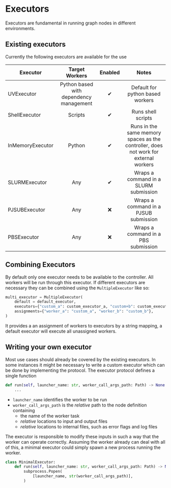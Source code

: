 # Executors

Executors are fundamental in running graph nodes in different environments.

## Existing executors

Currently the following executors are available for the use

| Executor         |             Target Workers              | Enabled |                                        Notes                                         |
| ---------------- | :-------------------------------------: | :-----: | :----------------------------------------------------------------------------------: |
| UVExecutor       | Python based with dependency management |    ✔    |                           Default for python based workers                           |
| ShellExecutor    |                 Scripts                 |    ✔    |                                  Runs shell scripts                                  |
| InMemoryExecutor |                 Python                  |    ✔    | Runs in the same memory spaces as the controller, does not work for external workers |
| SLURMExecutor    |                   Any                   |    ✔    |                        Wraps a command in a SLURM submission                         |
| PJSUBExecutor    |                   Any                   |   ❌    |                        Wraps a command in a PJSUB submission                         |
| PBSExecutor      |                   Any                   |   ❌    |                         Wraps a command in a PBS submission                          |

## Combining Executors

By default only one executor needs to be available to the controller.
All workers will be run through this executor.
If different executors are necessary they can be combined using the `MultipleExecutor` like so:

```py
multi_executor = MultipleExecutor(
    default = default_executor,
    executors={"custom_a": custom_executor_a, "custom+b": custom_executor_b},
    assignments={"worker_a": "custom_a", "worker_b": "custom_b"},
)
```

It provides a an assignment of workers to executors by a string mapping, a default executor will execute all unassigned workers.

## Writing your own executor

Most use cases should already be covered by the existing executors.
In some instances it might be necessary to write a custom executor which can be done by implementing the protocol.
The executor protocol defines a single function

```py
def run(self, launcher_name: str, worker_call_args_path: Path) -> None:
    ...
```

- `launcher_name` identifies the worker to be run
- `worker_call_args_path` is the _relative_ path to the node definition containing
  - the name of the worker task
  - _relative_ locations to input and output files
  - _relative_ locations to internal files, such as error flags and log files

The executor is responsible to modify these inputs in such a way that the worker can operate correctly.
Assuming the worker already can deal with all of this, a minimal executor could simply spawn a new process running the worker.

```py
class MinimalExecutor:
    def run(self, launcher_name: str, worker_call_args_path: Path) -> None:
        subprocess.Popen(
            [launcher_name, str(worker_call_args_path)],
        )
```
